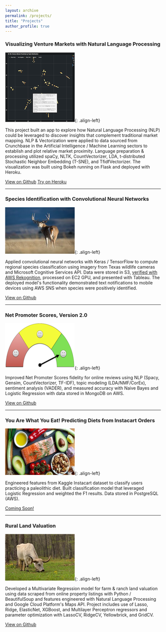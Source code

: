 ```yaml
---
layout: archive
permalink: /projects/
title: "Projects"
author_profile: true
---
```


<h3>Visualizing Venture Markets with Natural Language Processing</h3>

![image-left](/images/app_screenshot2.png){: .align-left}

This project built an app to explore how Natural Language Processing (NLP) could be leveraged to discover insights that complement traditional market mapping. NLP & Vectorization were applied to data sourced from Crunchbase in the Artificial Intelligence / Machine Learning sectors to establish and plot relative market proximity. Language preparation & processing utilized spaCy, NLTK, CountVectorizer, LDA, t-distributed Stochastic Neighbor Embedding (T-SNE), and TfidfVectorizer. The visualization was built using Bokeh running on Flask and deployed with Heroku.

<a href="https://github.com/rwmyers46/Venture-Market-Proximity" class="btn btn--info">View on Github</a>
<a href="https://ai-ventures.herokuapp.com/" class="btn btn--success">Try on Heroku</a>

<hr>

<h3>Species Identification with Convolutional Neural Networks</h3>

![image-left](/images/deer.jpg){: .align-left}

<p>Applied convolutional neural networks with Keras / TensorFlow to compute regional species classification using imagery from Texas wildlife cameras and Microsoft Cognitive Services API. Data were stored in S3, <a href="https://rwmyers46.github.io/verify-labels-rekognition/">verified with AWS Rekognition</a>, processed on EC2 GPU, and presented with Tableau. The deployed model's functionality demonstrated text notifications to mobile devices using AWS SNS when species were positively identified.  </p>

<a href="https://github.com/rwmyers46/CNN-Species-Identification" class="btn btn--info">View on Github</a>

<hr>

<h3>Net Promoter Scores, Version 2.0</h3>

![image-left](/images/nps-guage-2.jpg){: .align-left}

Improved Net Promoter Scores fidelity for online reviews using NLP (Spacy, Gensim, CountVectorizer, TF-IDF), topic modeling (LDA/NMF/CorEx), sentiment analysis (VADER), and measured accuracy with Naive Bayes and Logistic Regression with data stored in MongoDB on AWS.

<a href="https://github.com/rwmyers46/Net-Promoter-Score-2.0" class="btn btn--info">View on Github</a>

<hr>

<h3>You Are What You Eat! Predicting Diets from Instacart Orders</h3>

![image-left](/images/paleo-image-2.jpg){: .align-left}


Engineered features from Kaggle Instacart dataset to classify users practicing a paleolithic diet.  Built classification model that leveraged Logistic Regression and weighted the F1 results. Data stored in PostgreSQL (AWS).

<a href="https://github.com/rwmyers46/Instacart-Diet-Classification" class="btn btn--info">Coming Soon!</a>

<hr>

<h3>Rural Land Valuation</h3>

![image-left](/images/cow-2.jpg){: .align-left}

Developed a Multivariate Regression model for farm & ranch land valuation using data scraped from online property listings with Python / BeautifulSoup and features engineered with Natural Language Processing and Google Cloud Platform's Maps API. Project includes use of Lasso, Ridge, ElasticNet, XGBoost, and Multilayer Perceptron regressors and parameter optimization with LassoCV, RidgeCV, Yellowbrick, and GridCV.

<a href="https://github.com/rwmyers46/Rural-Land-Valuation" class="btn btn--info">View on Github</a>
